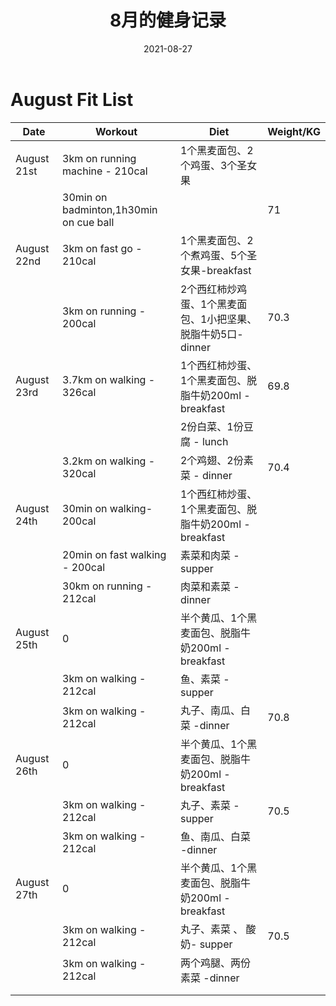 ﻿---
layout: post
title: 8月的健身记录
date: 2021-08-27
tags: Fit

---


# August Fit List

| Date        | Workout                                | Diet                                                        | Weight/KG |
| ----------- | -------------------------------------- | ----------------------------------------------------------- | --------- |
| August 21st | 3km on running machine - 210cal        | 1个黑麦面包、2个鸡蛋、3个圣女果                             |           |
|             | 30min on badminton,1h30min on cue ball |                                                             | 71        |
| August 22nd | 3km on fast go - 210cal                | 1个黑麦面包、2个煮鸡蛋、5个圣女果-breakfast                 |           |
|             | 3km on running - 200cal                | 2个西红柿炒鸡蛋、1个黑麦面包、1小把坚果、脱脂牛奶5口-dinner | 70.3      |
| August 23rd | 3.7km on walking - 326cal              | 1个西红柿炒蛋、1个黑麦面包、脱脂牛奶200ml - breakfast       | 69.8      |
|             |                                        | 2份白菜、1份豆腐 - lunch                                    |           |
|             | 3.2km on walking - 320cal              | 2个鸡翅、2份素菜 - dinner                                   | 70.4      |
| August 24th | 30min on walking- 200cal               | 1个西红柿炒蛋、1个黑麦面包、脱脂牛奶200ml - breakfast       |           |
|             | 20min on fast walking - 200cal         | 素菜和肉菜 -supper                                          |           |
|             | 30km on running - 212cal               | 肉菜和素菜 - dinner                                         |           |
| August 25th | 0                                      | 半个黄瓜、1个黑麦面包、脱脂牛奶200ml -breakfast             |           |
|             | 3km on walking - 212cal                | 鱼、素菜 - supper                                           |           |
|             | 3km on walking - 212cal                | 丸子、南瓜、白菜 -dinner                                    | 70.8      |
| August 26th | 0                                      | 半个黄瓜、1个黑麦面包、脱脂牛奶200ml -breakfast             |           |
|             | 3km on walking - 212cal                | 丸子、素菜 - supper                                         | 70.5      |
|             | 3km on walking - 212cal                | 鱼、南瓜、白菜 -dinner                                      |           |
| August 27th | 0                                      | 半个黄瓜、1个黑麦面包、脱脂牛奶200ml -breakfast             |           |
|             | 3km on walking - 212cal                | 丸子、素菜  、 酸奶- supper                                 | 70.5      |
|             | 3km on walking - 212cal                | 两个鸡腿、两份素菜 -dinner                                  |           |
|             |                                        |                                                             |           |
|             |                                        |                                                             |           |

